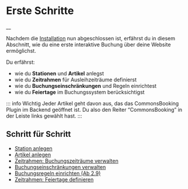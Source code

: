 # Erste Schritte

__

Nachdem die [Installation](/dokumentation/installation/installieren) nun abgeschlossen ist,
erfährst du in diesem Abschnitt, wie du eine erste interaktive Buchung über deine Website ermöglichst.

Du erfährst:

* wie du **Stationen** und **Artikel** anlegst
* wie du **Zeitrahmen** für Ausleihzeiträume definierst
* wie du **Buchungseinschränkungen** und Regeln einrichtest
* wie du **Feiertage** im Buchungssystem berücksichtigst

::: info Wichtig
Jeder Artikel geht davon aus, das das CommonsBooking Plugin im Backend geöffnet ist. Du also den Reiter “CommonsBooking” in der Leiste links gewählt hast.
:::

## Schritt für Schritt

  * [Station anlegen](/dokumentation/erste-schritte/stationen-anlegen)
  * [Artikel anlegen](/dokumentation/erste-schritte/artikel-anlegen)
  * [Zeitrahmen: Buchungszeiträume verwalten](/dokumentation/erste-schritte/buchungszeitraeume-verwalten)
  * [Buchungseinschränkungen verwalten](/dokumentation/erste-schritte/buchungseinschraenkungen-verwalten)
  * [Buchungsregeln einrichten (Ab 2.9)](/dokumentation/erste-schritte/buchungsregeln-einrichten)
  * [Zeitrahmen: Feiertage definieren](/dokumentation/erste-schritte/zeitrahmen-feiertage-definieren)

